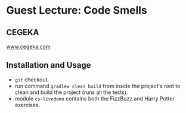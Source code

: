 Guest Lecture: Code Smells
======================

CEGEKA
---------------------
www.cegeka.com


Installation and Usage
---------------------

* `git` checkout.
* run command `gradlew clean build` from inside the project's root to clean and build the project (runs all the tests).
* module `cs-livedemo` contains both the FizzBuzz and Harry Potter exercises.